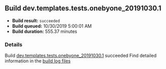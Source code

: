 ## Build dev.templates.tests.onebyone_20191030.1
- **Build result:** `succeeded`
- **Build queued:** 10/30/2019 5:00:01 AM
- **Build duration:** 555.37 minutes
### Details
Build [dev.templates.tests.onebyone_20191030.1](https://winappstudio.visualstudio.com/web/build.aspx?pcguid=a4ef43be-68ce-4195-a619-079b4d9834c2&builduri=vstfs%3a%2f%2f%2fBuild%2fBuild%2f31643) succeeded
Find detailed information in the [build log files]()

